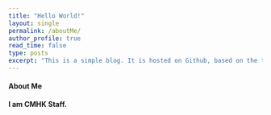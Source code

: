 ```yaml
---
title: "Hello World!"
layout: single
permalink: /aboutMe/
author_profile: true
read_time: false
type: posts
excerpt: "This is a simple blog. It is hosted on Github, based on the technologies of JekyII, Liquid, Markdown and Minimal Mistakes."
---
```


#### About Me

**I am CMHK Staff.**
